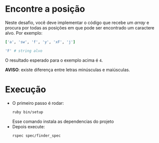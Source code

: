 # Encontre a posição

Neste desafio, você deve implementar o código que recebe um *array* e procura por todas as posições em que pode ser encontrado um caractere alvo. Por exemplo:

```ruby
['a', 'sw', 'f', 'y', 'xF', 'j']

'F' # string alvo
```

O resultado esperado para o exemplo acima é `4`.

**AVISO**: existe diferença entre letras minúsculas e maiúsculas.

# Execução
- O primeiro passo é rodar: 
  ``` bash
  ruby bin/setup
  ```
    Esse comando instala as dependencias do projeto
- Depois execute:
  ``` bash
  rspec spec/finder_spec
  ```